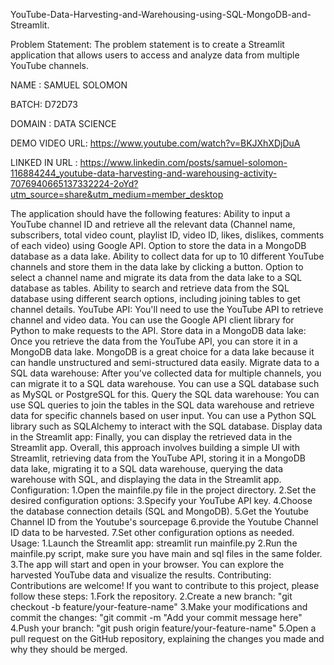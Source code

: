 YouTube-Data-Harvesting-and-Warehousing-using-SQL-MongoDB-and-Streamlit.

Problem Statement: The problem statement is to create a Streamlit application that allows users to access and analyze data from multiple YouTube channels. 

NAME : SAMUEL SOLOMON

BATCH: D72D73

DOMAIN : DATA SCIENCE


DEMO VIDEO URL: https://www.youtube.com/watch?v=BKJXhXDjDuA

LINKED IN URL : https://www.linkedin.com/posts/samuel-solomon-116884244_youtube-data-harvesting-and-warehousing-activity-7076940665137332224-2oYd?utm_source=share&utm_medium=member_desktop

The application should have the following features: 
Ability to input a YouTube channel ID and retrieve all the relevant data (Channel name, subscribers, total video count, playlist ID, video ID, likes, dislikes, comments of each video) using Google API. 
Option to store the data in a MongoDB database as a data lake. Ability to collect data for up to 10 different YouTube channels and store them in the data lake by clicking a button. Option to select a channel name and migrate its data from the data lake to a SQL database as tables. 
Ability to search and retrieve data from the SQL database using different search options, including joining tables to get channel details.
YouTube API: You'll need to use the YouTube API to retrieve channel and video data. You can use the Google API client library for Python to make requests to the API. 
Store data in a MongoDB data lake: Once you retrieve the data from the YouTube API, you can store it in a MongoDB data lake. MongoDB is a great choice for a data lake because it can handle unstructured and semi-structured data easily. 
Migrate data to a SQL data warehouse: After you've collected data for multiple channels, you can migrate it to a SQL data warehouse. You can use a SQL database such as MySQL or PostgreSQL for this. 
Query the SQL data warehouse: You can use SQL queries to join the tables in the SQL data warehouse and retrieve data for specific channels based on user input. You can use a Python SQL library such as SQLAlchemy to interact with the SQL database. 
Display data in the Streamlit app: Finally, you can display the retrieved data in the Streamlit app. Overall, this approach involves building a simple UI with Streamlit, retrieving data from the YouTube API, storing it in a MongoDB data lake, migrating it to a SQL data warehouse, querying the data warehouse with SQL, and displaying the data in the Streamlit app.
Configuration:
1.Open the mainfile.py file in the project directory.
2.Set the desired configuration options:
3.Specify your YouTube API key.
4.Choose the database connection details (SQL and MongoDB).
5.Get the Youtube Channel ID from the Youtube's sourcepage
6.provide the Youtube Channel ID data to be harvested.
7.Set other configuration options as needed.
Usage:
1.Launch the Streamlit app: streamlit run mainfile.py
2.Run the mainfile.py script, make sure you have main and sql files in the same folder.
3.The app will start and open in your browser. You can explore the harvested YouTube data and visualize the results.
Contributing:
Contributions are welcome! If you want to contribute to this project, please follow these steps:
1.Fork the repository.
2.Create a new branch: "git checkout -b feature/your-feature-name"
3.Make your modifications and commit the changes: "git commit -m "Add your commit message here"
4.Push your branch: "git push origin feature/your-feature-name"
5.Open a pull request on the GitHub repository, explaining the changes you made and why they should be merged.
